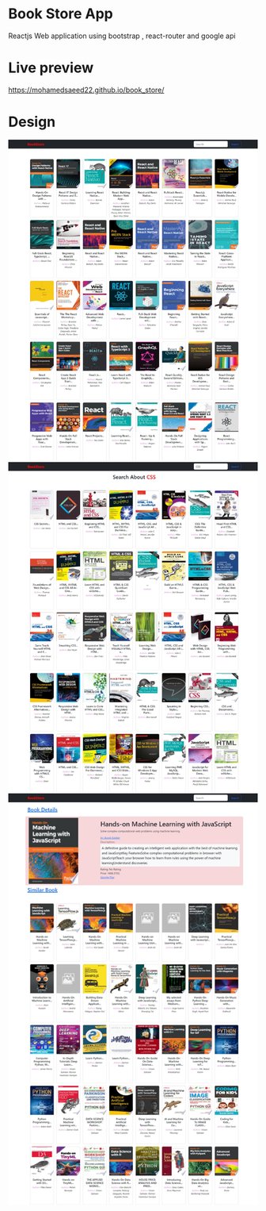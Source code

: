 
# Book Store App

Reactjs Web application using bootstrap , react-router and google api

# Live preview
https://mohamedsaeed22.github.io/book_store/
# Design

![Design preview for the laptop](./Design/home.jpeg)
![Design preview for the laptop](./Design/search.jpeg)
![Design preview for the laptop](./Design/details.jpeg)